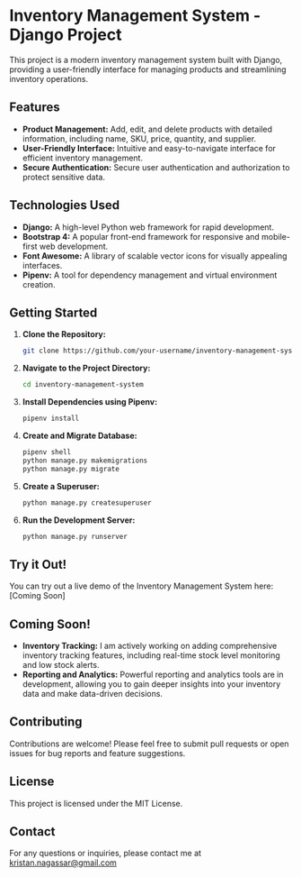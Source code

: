 # Inventory Management System - Django Project

This project is a modern inventory management system built with Django, providing a user-friendly interface for managing products and streamlining inventory operations.

## Features

* **Product Management:** Add, edit, and delete products with detailed information, including name, SKU, price, quantity, and supplier.
* **User-Friendly Interface:** Intuitive and easy-to-navigate interface for efficient inventory management.
* **Secure Authentication:** Secure user authentication and authorization to protect sensitive data.

## Technologies Used

* **Django:** A high-level Python web framework for rapid development.
* **Bootstrap 4:** A popular front-end framework for responsive and mobile-first web development.
* **Font Awesome:** A library of scalable vector icons for visually appealing interfaces.
* **Pipenv:** A tool for dependency management and virtual environment creation.

## Getting Started

1. **Clone the Repository:**
   ```bash
   git clone https://github.com/your-username/inventory-management-system.git

2. **Navigate to the Project Directory:**
    ```bash
    cd inventory-management-system

3. **Install Dependencies using Pipenv:**
    ```bash
    pipenv install

4. **Create and Migrate Database:**
    ```bash
    pipenv shell
    python manage.py makemigrations
    python manage.py migrate

5. **Create a Superuser:**
    ```bash
    python manage.py createsuperuser

6.  **Run the Development Server:**
    ```bash
    python manage.py runserver

## Try it Out!

You can try out a live demo of the Inventory Management System here: [Coming Soon]

## Coming Soon!

* **Inventory Tracking:** I am actively working on adding comprehensive inventory tracking features, including real-time stock level monitoring and low stock alerts.
* **Reporting and Analytics:** Powerful reporting and analytics tools are in development, allowing you to gain deeper insights into your inventory data and make data-driven decisions.

## Contributing

Contributions are welcome! Please feel free to submit pull requests or open issues for bug reports and feature suggestions.

## License

This project is licensed under the MIT License.

## Contact

For any questions or inquiries, please contact me at kristan.nagassar@gmail.com